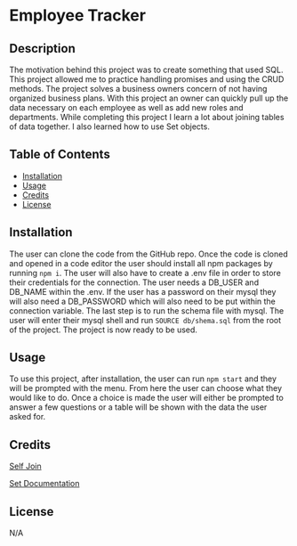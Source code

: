 # Employee Tracker

## Description

The motivation behind this project was to create something that used SQL. This project allowed me to practice handling promises and using the CRUD methods. The project solves a business owners concern of not having organized business plans. With this project an owner can quickly pull up the data necessary on each employee as well as add new roles and departments. While completing this project I learn a lot about joining tables of data together. I also learned how to use Set objects.

## Table of Contents

- [Installation](#installation)
- [Usage](#usage)
- [Credits](#credits)
- [License](#license)

## Installation

The user can clone the code from the GitHub repo. Once the code is cloned and opened in a code editor the user should install all npm packages by running `npm i`. The user will also have to create a .env file in order to store their credentials for the connection. The user needs a DB_USER and DB_NAME within the .env. If the user has a password on their mysql they will also need a DB_PASSWORD which will also need to be put within the connection variable. The last step is to run the schema file with mysql. The user will enter their mysql shell and run `SOURCE db/shema.sql` from the root of the project. The project is now ready to be used.

## Usage

To use this project, after installation, the user can run `npm start` and they will be prompted with the menu. From here the user can choose what they would like to do. Once a choice is made the user will either be prompted to answer a few questions or a table will be shown with the data the user asked for.



## Credits

[Self Join](https://learnsql.com/blog/what-is-self-join-sql/ 'What Is a Self Join in SQL? An Explanation With Seven Examples')

[Set Documentation](https://developer.mozilla.org/en-US/docs/Web/JavaScript/Reference/Global_Objects/Set 'Set')

## License

N/A
